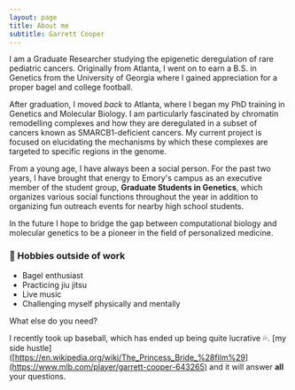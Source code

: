 ```yaml
---
layout: page
title: About me
subtitle: Garrett Cooper
---
```


I am a Graduate Researcher studying the epigenetic deregulation of rare pediatric cancers. Originally from Atlanta, I went on to earn a B.S. in Genetics from the University of Georgia where I gained appreciation for a proper bagel and college football.

After graduation, I moved *back* to Atlanta, where I began my PhD training in Genetics and Molecular Biology. I am particularly fascinated by chromatin remodelling complexes and how they are deregulated in a subset of cancers known as SMARCB1-deficient cancers. My current project is focused on elucidating the mechanisms by which these complexes are targeted to specific regions in the genome.

From a young age, I have always been a social person. For the past two years, I have brought that energy to Emory's campus as an executive member of the student group, **Graduate Students in Genetics**, which organizes various social functions throughout the year in addition to organizing fun outreach events for nearby high school students.

In the future I hope to bridge the gap between computational biology and molecular genetics to be a pioneer in the field of personalized medicine.

### :yellow_heart: Hobbies outside of work
- Bagel enthusiast
- Practicing jiu jitsu 
- Live music
- Challenging myself physically and mentally

What else do you need?


I recently took up baseball, which has ended up being quite lucrative :sweat_drops:.  [my side hustle]([https://en.wikipedia.org/wiki/The_Princess_Bride_%28film%29](https://www.mlb.com/player/garrett-cooper-643265) and it will answer **all** your questions.

